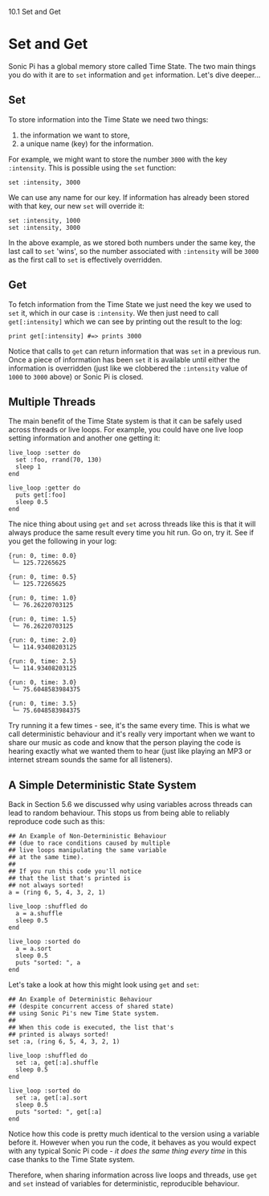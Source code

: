10.1 Set and Get

# Set and Get

Sonic Pi has a global memory store called Time State. The two main
things you do with it are to `set` information and `get`
information. Let's dive deeper...

## Set

To store information into the Time State we need two things:

1. the information we want to store,
2. a unique name (key) for the information.

For example, we might want to store the number `3000` with the key
`:intensity`. This is possible using the `set` function:

```
set :intensity, 3000
```

We can use any name for our key. If information has already been stored
with that key, our new `set` will override it:

```
set :intensity, 1000
set :intensity, 3000
```

In the above example, as we stored both numbers under the same key, the
last call to `set` 'wins', so the number associated with `:intensity`
will be `3000` as the first call to `set` is effectively overridden.

## Get

To fetch information from the Time State we just need the key we used to
`set` it, which in our case is `:intensity`. We then just need to call
`get[:intensity]` which we can see by printing out the result to the
log:

```
print get[:intensity] #=> prints 3000
```

Notice that calls to `get` can return information that was `set` in
a previous run. Once a piece of information has been `set` it is
available until either the information is overridden (just like we
clobbered the `:intensity` value of `1000` to `3000` above) or Sonic Pi
is closed.

## Multiple Threads

The main benefit of the Time State system is that it can be safely used
across threads or live loops. For example, you could have one live loop
setting information and another one getting it:

```
live_loop :setter do
  set :foo, rrand(70, 130)
  sleep 1
end

live_loop :getter do
  puts get[:foo]
  sleep 0.5
end
```

The nice thing about using `get` and `set` across threads like this is
that it will always produce the same result every time you hit run. Go
on, try it. See if you get the following in your log:

```
{run: 0, time: 0.0}
 └─ 125.72265625

{run: 0, time: 0.5}
 └─ 125.72265625

{run: 0, time: 1.0}
 └─ 76.26220703125

{run: 0, time: 1.5}
 └─ 76.26220703125

{run: 0, time: 2.0}
 └─ 114.93408203125

{run: 0, time: 2.5}
 └─ 114.93408203125

{run: 0, time: 3.0}
 └─ 75.6048583984375

{run: 0, time: 3.5}
 └─ 75.6048583984375
 ```

 Try running it a few times - see, it's the same every time. This is
 what we call deterministic behaviour and it's really very important
 when we want to share our music as code and know that the person
 playing the code is hearing exactly what we wanted them to hear (just
 like playing an MP3 or internet stream sounds the same for all
 listeners).

## A Simple Deterministic State System

Back in Section 5.6 we discussed why using variables across threads can
lead to random behaviour. This stops us from being able to reliably
reproduce code such as this:

```
## An Example of Non-Deterministic Behaviour
## (due to race conditions caused by multiple
## live loops manipulating the same variable
## at the same time).
##  
## If you run this code you'll notice
## that the list that's printed is
## not always sorted!
a = (ring 6, 5, 4, 3, 2, 1)

live_loop :shuffled do
  a = a.shuffle
  sleep 0.5
end

live_loop :sorted do
  a = a.sort
  sleep 0.5
  puts "sorted: ", a
end
```

Let's take a look at how this might look using `get` and `set`:

```
## An Example of Deterministic Behaviour
## (despite concurrent access of shared state)
## using Sonic Pi's new Time State system.
##
## When this code is executed, the list that's
## printed is always sorted!
set :a, (ring 6, 5, 4, 3, 2, 1)

live_loop :shuffled do
  set :a, get[:a].shuffle
  sleep 0.5
end

live_loop :sorted do
  set :a, get[:a].sort
  sleep 0.5
  puts "sorted: ", get[:a]
end
```

Notice how this code is pretty much identical to the version using
a variable before it. However when you run the code, it behaves as you
would expect with any typical Sonic Pi code - *it does the same thing
every time* in this case thanks to the Time State system.

Therefore, when sharing information across live loops and threads, use
`get` and `set` instead of variables for deterministic, reproducible
behaviour.
